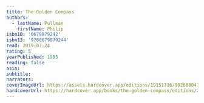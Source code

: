 ```yaml
---
title: The Golden Compass
authors:
  - lastName: Pullman
    firstName: Philip
isbn10: '0679879242'
isbn13: '9780679879244'
read: 2019-07-24
rating: 5
yearPublished: 1995
reading: false
asin:
subtitle:
narrators:
coverImageUrl: https://assets.hardcover.app/editions/19151716/902688047208777-119322.jpg
hardcoverUrl: https://hardcover.app/books/the-golden-compass/editions/24358857
---
```

